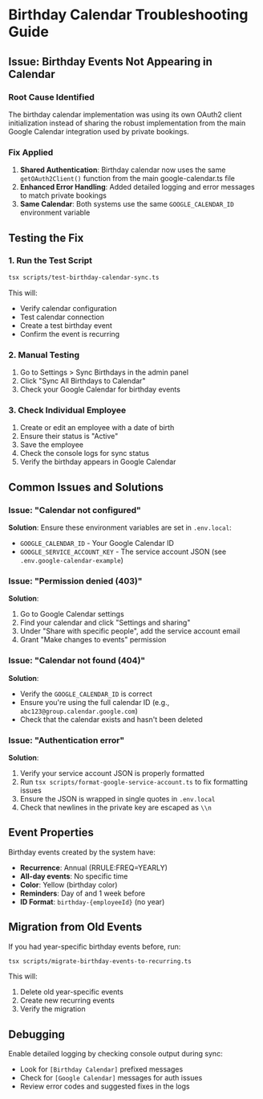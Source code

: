 # Birthday Calendar Troubleshooting Guide

## Issue: Birthday Events Not Appearing in Calendar

### Root Cause Identified
The birthday calendar implementation was using its own OAuth2 client initialization instead of sharing the robust implementation from the main Google Calendar integration used by private bookings.

### Fix Applied
1. **Shared Authentication**: Birthday calendar now uses the same `getOAuth2Client()` function from the main google-calendar.ts file
2. **Enhanced Error Handling**: Added detailed logging and error messages to match private bookings
3. **Same Calendar**: Both systems use the same `GOOGLE_CALENDAR_ID` environment variable

## Testing the Fix

### 1. Run the Test Script
```bash
tsx scripts/test-birthday-calendar-sync.ts
```

This will:
- Verify calendar configuration
- Test calendar connection
- Create a test birthday event
- Confirm the event is recurring

### 2. Manual Testing
1. Go to Settings > Sync Birthdays in the admin panel
2. Click "Sync All Birthdays to Calendar"
3. Check your Google Calendar for birthday events

### 3. Check Individual Employee
1. Create or edit an employee with a date of birth
2. Ensure their status is "Active"
3. Save the employee
4. Check the console logs for sync status
5. Verify the birthday appears in Google Calendar

## Common Issues and Solutions

### Issue: "Calendar not configured"
**Solution**: Ensure these environment variables are set in `.env.local`:
- `GOOGLE_CALENDAR_ID` - Your Google Calendar ID
- `GOOGLE_SERVICE_ACCOUNT_KEY` - The service account JSON (see `.env.google-calendar-example`)

### Issue: "Permission denied (403)"
**Solution**: 
1. Go to Google Calendar settings
2. Find your calendar and click "Settings and sharing"
3. Under "Share with specific people", add the service account email
4. Grant "Make changes to events" permission

### Issue: "Calendar not found (404)"
**Solution**: 
- Verify the `GOOGLE_CALENDAR_ID` is correct
- Ensure you're using the full calendar ID (e.g., `abc123@group.calendar.google.com`)
- Check that the calendar exists and hasn't been deleted

### Issue: "Authentication error"
**Solution**:
1. Verify your service account JSON is properly formatted
2. Run `tsx scripts/format-google-service-account.ts` to fix formatting issues
3. Ensure the JSON is wrapped in single quotes in `.env.local`
4. Check that newlines in the private key are escaped as `\\n`

## Event Properties
Birthday events created by the system have:
- **Recurrence**: Annual (RRULE:FREQ=YEARLY)
- **All-day events**: No specific time
- **Color**: Yellow (birthday color)
- **Reminders**: Day of and 1 week before
- **ID Format**: `birthday-{employeeId}` (no year)

## Migration from Old Events
If you had year-specific birthday events before, run:
```bash
tsx scripts/migrate-birthday-events-to-recurring.ts
```

This will:
1. Delete old year-specific events
2. Create new recurring events
3. Verify the migration

## Debugging
Enable detailed logging by checking console output during sync:
- Look for `[Birthday Calendar]` prefixed messages
- Check for `[Google Calendar]` messages for auth issues
- Review error codes and suggested fixes in the logs
